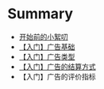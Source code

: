 # Summary

* [开始前的小絮叨](README.md)
* [【入门】广告基础](3010-ru-men-3011-guang-gao-ji-chu.md)
* [【入门】广告类型](chapter1.md)
* [【入门】广告的结算方式](dataclean.md)
* 【入门】广告的评价指标

